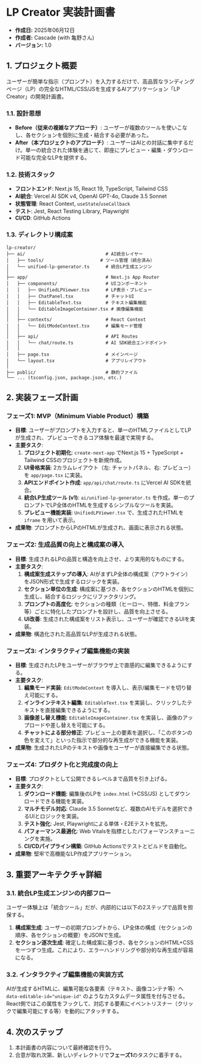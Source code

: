 # LP Creator 実装計画書

- **作成日:** 2025年06月12日
- **作成者:** Cascade (with 亀野さん)
- **バージョン:** 1.0

## 1. プロジェクト概要

ユーザーが簡単な指示（プロンプト）を入力するだけで、高品質なランディングページ（LP）の完全なHTML/CSS/JSを生成するAIアプリケーション「LP Creator」の開発計画書。

### 1.1. 設計思想

- **Before（従来の複雑なアプローチ）**: ユーザーが複数のツールを使いこなし、各セクションを個別に生成・結合する必要があった。
- **After（本プロジェクトのアプローチ）**: ユーザーはAIとの対話に集中するだけ。単一の統合された体験を通じて、即座にプレビュー・編集・ダウンロード可能な完全なLPを提供する。

### 1.2. 技術スタック

- **フロントエンド**: Next.js 15, React 19, TypeScript, Tailwind CSS
- **AI統合**: Vercel AI SDK v4, OpenAI GPT-4o, Claude 3.5 Sonnet
- **状態管理**: React Context, `useState`/`useCallback`
- **テスト**: Jest, React Testing Library, Playwright
- **CI/CD**: GitHub Actions

### 1.3. ディレクトリ構成案

```
lp-creator/
├── ai/                              # AI統合レイヤー
│   ├── tools/                     # ツール管理（統合済み）
│   └── unified-lp-generator.ts      # 統合LP生成エンジン
│
├── app/                             # Next.js App Router
│   ├── components/                  # UIコンポーネント
│   │   ├── UnifiedLPViewer.tsx      # LP表示・プレビュー
│   │   ├── ChatPanel.tsx            # チャットUI
│   │   ├── EditableText.tsx         # テキスト編集機能
│   │   └── EditableImageContainer.tsx # 画像編集機能
│   │
│   ├── contexts/                    # React Context
│   │   └── EditModeContext.tsx      # 編集モード管理
│   │
│   ├── api/                         # API Routes
│   │   └── chat/route.ts            # AI SDK統合エンドポイント
│   │
│   ├── page.tsx                     # メインページ
│   └── layout.tsx                   # アプリレイアウト
│
├── public/                          # 静的ファイル
└── ... (tsconfig.json, package.json, etc.)
```

## 2. 実装フェーズ計画

### フェーズ1: MVP（Minimum Viable Product）構築

- **目標**: ユーザーがプロンプトを入力すると、単一のHTMLファイルとしてLPが生成され、プレビューできるコア体験を最速で実現する。
- **主要タスク**:
  1.  **プロジェクト初期化**: `create-next-app` でNext.js 15 + TypeScript + Tailwind CSSのプロジェクトを新規作成。
  2.  **UI骨格実装**: 2カラムレイアウト（左: チャットパネル、右: プレビュー）を `app/page.tsx` に実装。
  3.  **APIエンドポイント作成**: `app/api/chat/route.ts` にVercel AI SDKを統合。
  4.  **統合LP生成ツール (v1)**: `ai/unified-lp-generator.ts` を作成。単一のプロンプトでLP全体のHTMLを生成するシンプルなツールを実装。
  5.  **プレビュー機能実装**: `UnifiedLPViewer.tsx` で、生成されたHTMLを `iframe` を用いて表示。
- **成果物**: プロンプトからLPのHTMLが生成され、画面に表示される状態。

### フェーズ2: 生成品質の向上と構成案の導入

- **目標**: 生成されるLPの品質と構造を向上させ、より実用的なものにする。
- **主要タスク**:
  1.  **構成案生成ステップの導入**: AIがまずLP全体の構成案（アウトライン）をJSON形式で生成するロジックを実装。
  2.  **セクション単位の生成**: 構成案に基づき、各セクションのHTMLを個別に生成し、結合するロジックにリファクタリング。
  3.  **プロンプトの高度化**: セクションの種類（ヒーロー、特徴、料金プラン等）ごとに特化したプロンプトを設計し、品質を向上させる。
  4.  **UI改善**: 生成された構成案をリスト表示し、ユーザーが確認できるUIを実装。
- **成果物**: 構造化された高品質なLPが生成される状態。

### フェーズ3: インタラクティブ編集機能の実装

- **目標**: 生成されたLPをユーザーがブラウザ上で直感的に編集できるようにする。
- **主要タスク**:
  1.  **編集モード実装**: `EditModeContext` を導入し、表示/編集モードを切り替え可能にする。
  2.  **インラインテキスト編集**: `EditableText.tsx` を実装し、クリックしたテキストを直接編集できるようにする。
  3.  **画像差し替え機能**: `EditableImageContainer.tsx` を実装し、画像のアップロードや差し替えを可能にする。
  4.  **チャットによる部分修正**: プレビュー上の要素を選択し、「このボタンの色を変えて」といった指示で部分的な再生成ができる機能を実装。
- **成果物**: 生成されたLPのテキストや画像をユーザーが直接編集できる状態。

### フェーズ4: プロダクト化と完成度の向上

- **目標**: プロダクトとして公開できるレベルまで品質を引き上げる。
- **主要タスク**:
  1.  **ダウンロード機能**: 編集後のLPを `index.html` (+CSS/JS) としてダウンロードできる機能を実装。
  2.  **マルチモデル対応**: Claude 3.5 Sonnetなど、複数のAIモデルを選択できるUIとロジックを実装。
  3.  **テスト強化**: Jest, Playwrightによる単体・E2Eテストを拡充。
  4.  **パフォーマンス最適化**: Web Vitalsを指標としたパフォーマンスチューニングを実施。
  5.  **CI/CDパイプライン構築**: GitHub Actionsでテストとビルドを自動化。
- **成果物**: 堅牢で高機能なLP作成アプリケーション。

## 3. 重要アーキテクチャ詳細

### 3.1. 統合LP生成エンジンの内部フロー

ユーザー体験上は「統合ツール」だが、内部的には以下の2ステップで品質を担保する。

1.  **構成案生成**: ユーザーの初期プロンプトから、LP全体の構成（セクションの順序、各セクションの概要）をJSONで生成。
2.  **セクション逐次生成**: 確定した構成案に基づき、各セクションのHTML+CSSを一つずつ生成。これにより、エラーハンドリングや部分的な再生成が容易になる。

### 3.2. インタラクティブ編集機能の実装方式

AIが生成するHTMLに、編集可能な各要素（テキスト、画像コンテナ等）へ `data-editable-id="unique-id"` のようなカスタムデータ属性を付与させる。React側ではこの属性をフックして、対応する要素にイベントリスナー（クリックで編集可能にする等）を動的にアタッチする。

## 4. 次のステップ

1.  本計画書の内容について最終確認を行う。
2.  合意が取れ次第、新しいディレクトリで**フェーズ1**のタスクに着手する。
